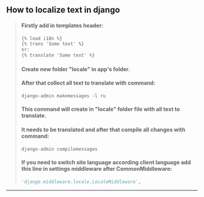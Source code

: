 How to localize text in django
---
> #### Firstly add in templates header:
> ```html
> {% load i18n %}
> {% trans 'Some text' %}
> or:
> {% translate 'Some text' %}
>```
> #### Create new folder "locale" in app's folder.
> #### After that collect all text to translate with command:
> ```commandline
> django-admin makemessages -l ru
>```
> #### This command will create in "locale" folder file with all text to translate.
> #### It needs to be translated and after that compile all changes with command:
> ```commandline
> django-admin compilemessages
>```
> #### If you need to switch site language according client language add this line in settings middleware after CommonMiddleware:
> ```python
> 'django.middleware.locale.LocaleMiddleware',
> ```
---